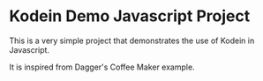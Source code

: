 Kodein Demo Javascript Project
==============================

This is a very simple project that demonstrates the use of Kodein in Javascript.

It is inspired from Dagger's Coffee Maker example.
